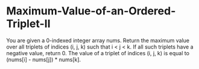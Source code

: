 # Maximum-Value-of-an-Ordered-Triplet-II
You are given a 0-indexed integer array nums.  Return the maximum value over all triplets of indices (i, j, k) such that i &lt; j &lt; k. If all such triplets have a negative value, return 0.  The value of a triplet of indices (i, j, k) is equal to (nums[i] - nums[j]) * nums[k].
